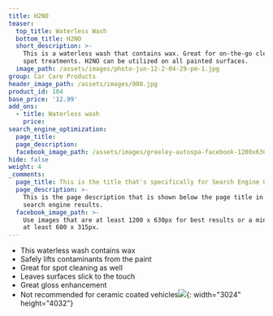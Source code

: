 ```yaml
---
title: H2NO
teaser:
  top_title: Waterless Wash
  bottom_title: H2NO
  short_description: >-
    This is a waterless wash that contains wax. Great for on-the-go cleaning or
    spot treatments. H2NO can be utilized on all painted surfaces.
  image_path: /assets/images/photo-jun-12-2-04-29-pm-1.jpg
group: Car Care Products
header_image_path: /assets/images/008.jpg
product_id: 104
base_price: '12.99'
add_ons:
  - title: Waterless wash
    price:
search_engine_optimization:
  page_title:
  page_description:
  facebook_image_path: /assets/images/greeley-autospa-facebook-1200x630.png
hide: false
weight: 4
_comments:
  page_title: This is the title that's specifically for Search Engine Optimization.
  page_description: >-
    This is the page description that is shown below the page title in the
    search engine results.
  facebook_image_path: >-
    Use images that are at least 1200 x 630px for best results or a minimum of
    at least 600 x 315px.
---
```


* This waterless wash contains wax
* Safely lifts contaminants from the paint
* Great for spot cleaning as well
* Leaves surfaces slick to the touch
* Great gloss enhancement
* Not recommended for ceramic coated vehicles![](/assets/images/photo-jun-12-2-04-29-pm.jpg){: width="3024" height="4032"}
